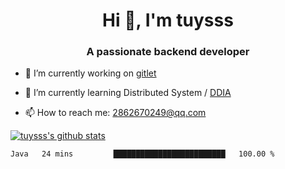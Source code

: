 <h1 align="center">Hi 👋, I'm tuysss</h1>
<h3 align="center">A passionate backend developer </h3>

- 🔭 I’m currently working on [gitlet](https://github.com/tuysss/cs61b-sp21)

- 🌱 I’m currently learning Distributed System / [DDIA](https://github.com/Vonng/ddia)
    
- 📫 How to reach me: 2862670249@qq.com

[![tuysss's github stats](https://github-readme-stats.vercel.app/api?username=tuysss)](https://github.com/tuysss/github-readme-stats)

<!--START_SECTION:waka-->

```text
Java   24 mins         █████████████████████████   100.00 %
```

<!--END_SECTION:waka-->
